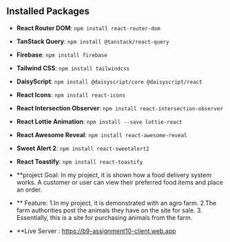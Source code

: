 ## Installed Packages

- **React Router DOM**: `npm install react-router-dom`
- **TanStack Query**: `npm install @tanstack/react-query`
- **Firebase**: `npm install firebase`
- **Tailwind CSS**: `npm install tailwindcss`
- **DaisyScript**: `npm install @daisyscript/core @daisyscript/react`
- **React Icons**: `npm install react-icons`
- **React Intersection Observer**: `npm install react-intersection-observer`
- **React Lottie Animation**: `npm install --save lottie-react`
- **React Awesome Reveal**: `npm install react-awesome-reveal`
- **Sweet Alert 2**: `npm install react-sweetalert2`
- **React Toastify**: `npm install react-toastify`

- **project Goal: In my project, it is shown how a food delivery system works. A customer or user can view their preferred food items and place an order.
- ** Feature:
  1.In my project, it is demonstrated with an agro farm.
  2.The farm authorities post the animals they have on the site for sale.
  3. Essentially, this is a site for purchasing animals from the farm.
- **Live Server : https://b9-assignment10-client.web.app
